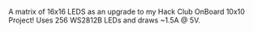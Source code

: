 A matrix of 16x16 LEDS as an upgrade to my Hack Club OnBoard 10x10 Project! Uses 256 WS2812B LEDs and draws ~1.5A @ 5V. 
